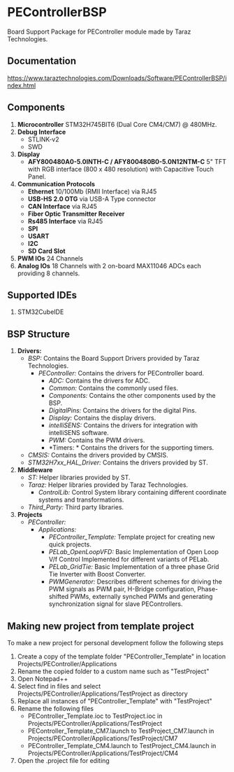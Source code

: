 # PEControllerBSP
Board Support Package for PEController module made by Taraz Technologies.

## Documentation
https://www.taraztechnologies.com/Downloads/Software/PEControllerBSP/index.html

## Components
1. **Microcontroller** STM32H745BIT6 (Dual Core CM4/CM7) @ 480MHz.
2. **Debug Interface**
     - STLINK-v2
     - SWD
3. **Display**
     - **AFY800480A0-5.0INTH-C / AFY800480B0-5.0N12NTM-C** 5" TFT with RGB interface (800 x 480 resolution) with Capacitive Touch Panel.
4. **Communication Protocols**
     - **Ethernet** 10/100Mb (RMII Interface) via RJ45
     - **USB-HS 2.0 OTG** via USB-A Type connector
     - **CAN Interface** via RJ45
     - **Fiber Optic Transmitter Receiver**
     - **Rs485 Interface** via RJ45
     - **SPI**
     - **USART**
     - **I2C**
     - **SD Card Slot**
5. **PWM IOs** 24 Channels
6. **Analog IOs** 18 Channels with 2 on-board MAX11046 ADCs each providing 8 channels.

## Supported IDEs
1. STM32CubeIDE

## BSP Structure
1. **Drivers:**
	- *BSP:* Contains the Board Support Drivers provided by Taraz Technologies.
		- *PEController:* Contains the drivers for PEController board.
			- *ADC:* Contains the drivers for ADC.
			- *Common:* Contains the commonly used files.
			- *Components:* Contains the other components used by the BSP.
			- *DigitalPins:* Contains the drivers for the digital Pins.
			- *Display:* Contains the display drivers.
			- *intelliSENS:* Contains the drivers for integration with intelliSENS software.
			- *PWM:* Contains the PWM drivers.
			- *Timers: * Contains the drivers for the supporting timers.
	- *CMSIS:* Contains the drivers provided by CMSIS.
	- *STM32H7xx_HAL_Driver:* Contains the drivers provided by ST.
2. **Middleware**
	- *ST:* Helper libraries provided by ST.
	- *Taraz:* Helper libraries provided by Taraz Technologies.
		- *ControlLib:* Control System library containing different coordinate systems and transformations.
	- *Third_Party:* Third party libraries.
3. **Projects**
	- *PEController:* 
		- *Applications:* 
			- *PEController_Template:*  Template project for creating new quick projects.
			- *PELab_OpenLoopVFD:* Basic Implementation of Open Loop V/f Control Implemented for different variants of PELab.
			- *PELab_GridTie:* Basic Implementation of a three phase Grid Tie Inverter with Boost Converter.
			- *PWMGenerator:* Describes different schemes for driving the PWM signals as PWM pair, H-Bridge configuration, Phase-shifted PWMs, externally synched PWMs and generating synchronization signal for slave PEControllers.


## Making new project from template project
To make a new project for personal development follow the following steps
1. Create a copy of the template folder "PEController_Template" in location Projects/PEController/Applications
2. Rename the copied folder to a custom name such as "TestProject"
3. Open Notepad++
4. Select find in files and select Projects/PEController/Applications/TestProject as directory 
5. Replace all instances of "PEController_Template" with "TestProject"
6. Rename the following files
	- PEController_Template.ioc to TestProject.ioc in Projects/PEController/Applications/TestProject
	- PEController_Template_CM7.launch to TestProject_CM7.launch in Projects/PEController/Applications/TestProject/CM7
	- PEController_Template_CM4.launch to TestProject_CM4.launch in Projects/PEController/Applications/TestProject/CM4
7. Open the .project file for editing
